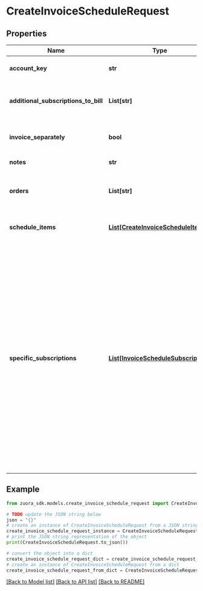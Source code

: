 # CreateInvoiceScheduleRequest


## Properties

Name | Type | Description | Notes
------------ | ------------- | ------------- | -------------
**account_key** | **str** | The ID or number of the account associated with the invoice schedule.  | [optional] 
**additional_subscriptions_to_bill** | **List[str]** | A list of the numbers of the subscriptions that need to be billed together with the invoice schedule.   One invoice schedule can have at most 600 additional subscriptions.  | [optional] 
**invoice_separately** | **bool** | Whether the invoice items created from the invoice schedule appears on a separate invoice when Zuora generates invoices.  | [optional] 
**notes** | **str** | Comments on the invoice schedule.  | [optional] 
**orders** | **List[str]** | A list of the IDs or numbers of the orders associated with the invoice schedule. One invoice schedule can be associated with at most 10 orders.  | [optional] 
**schedule_items** | [**List[CreateInvoiceScheduleItem]**](CreateInvoiceScheduleItem.md) | Container for invoice schedule items. One invoice schedule can have at most 50 invoice schedule items.  | [optional] 
**specific_subscriptions** | [**List[InvoiceScheduleSubscription]**](InvoiceScheduleSubscription.md) | A list of the numbers of specific subscriptions associated with the invoice schedule.  - If the subscriptions specified in this field belong to the orders specified in the &#x60;orders&#x60; field, only the specific subscriptions instead of the orders are associated with the invoice schedule.  - If only the &#x60;orders&#x60; field is specified, all the subscriptions from the order are associated with the invoice schedule.  Example: &#x60;&#x60;&#x60; {   \&quot;orders\&quot;: [     \&quot;O-00000001\&quot;, \&quot;O-00000002\&quot;   ],   \&quot;specificSubscriptions\&quot;: [     {       \&quot;orderKey\&quot;: \&quot;O-00000001\&quot;,       \&quot;subscriptionKey\&quot;: \&quot;S-00000001\&quot;     }   ] } &#x60;&#x60;&#x60; - For the order with number O-00000001, only subscription S-00000001 contained in the order is associated with the invoice schedule. - For the order with number O-00000002, all subscriptions contained in the order are associated with the invoice schedule.  | [optional] 

## Example

```python
from zuora_sdk.models.create_invoice_schedule_request import CreateInvoiceScheduleRequest

# TODO update the JSON string below
json = "{}"
# create an instance of CreateInvoiceScheduleRequest from a JSON string
create_invoice_schedule_request_instance = CreateInvoiceScheduleRequest.from_json(json)
# print the JSON string representation of the object
print(CreateInvoiceScheduleRequest.to_json())

# convert the object into a dict
create_invoice_schedule_request_dict = create_invoice_schedule_request_instance.to_dict()
# create an instance of CreateInvoiceScheduleRequest from a dict
create_invoice_schedule_request_from_dict = CreateInvoiceScheduleRequest.from_dict(create_invoice_schedule_request_dict)
```
[[Back to Model list]](../README.md#documentation-for-models) [[Back to API list]](../README.md#documentation-for-api-endpoints) [[Back to README]](../README.md)


